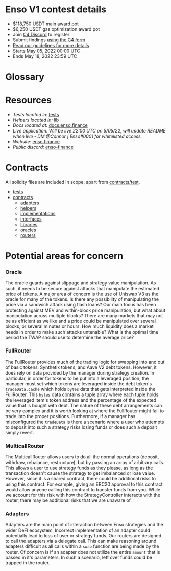 # Enso V1 contest details
- $118,750 USDT main award pot
- $6,250 USDT gas optimization award pot
- Join [C4 Discord](https://discord.gg/code4rena) to register
- Submit findings [using the C4 form](https://code4rena.com/contests/2022-05-enso-finance-contest/submit)
- [Read our guidelines for more details](https://docs.code4rena.com/roles/wardens)
- Starts May 05, 2022 00:00 UTC
- Ends May 18, 2022 23:59 UTC


# Glossary



# Resources
- *Tests located in:* [tests](https://github.com/code-423n4/2022-05-enso/tree/main/test)
- *Helpers located in:* [lib](https://github.com/code-423n4/2022-05-enso/tree/main/lib/)
- *Docs located at:* [docs.enso.finance](https://docs.enso.finance/docs/smart-contracts/core/overview)
- *Live application:* *Will be live 22:00 UTC on 5/05/22, will update README when live - DM @Connor | Enso#0001 for whitelisted access*
- *Website:* [enso.finance](https://www.enso.finance/)
- *Public discord:* [enso-finance](https://discord.gg/enso-finance)


# Contracts
All solidity files are included in scope, apart from [contracts/test](https://github.com/code-423n4/2022-05-enso/tree/main/contracts/test/).
 - [tests](https://github.com/code-423n4/2022-05-enso/tree/main/test/)
 - [contracts](https://github.com/code-423n4/2022-05-enso/tree/main/contracts/)
   - [adapters](https://github.com/code-423n4/2022-05-enso/tree/main/contracts/adapters/)
   - [helpers](https://github.com/code-423n4/2022-05-enso/tree/main/contracts/helpers/)
   - [implementations](https://github.com/code-423n4/2022-05-enso/tree/main/contracts/implementations/)
   - [interfaces](https://github.com/code-423n4/2022-05-enso/tree/main/contracts/interfaces/)
   - [libraries](https://github.com/code-423n4/2022-05-enso/tree/main/contracts/libraries/)
   - [oracles](https://github.com/code-423n4/2022-05-enso/tree/main/contracts/oracles/)
   - [routers](https://github.com/code-423n4/2022-05-enso/tree/main/contracts/routers/)




# Potential areas for concern

### Oracle

The oracle guards against slippage and strategy value manipulation. As such, it needs to be secure against attacks that manipulate the estimated price of tokens. A major area of concern is the use of Uniswap V3 as the oracle for many of the tokens. Is there any possibility of manipulating the price via a sandwich attack using flash loans? Our main focus has been protecting against MEV and within-block price manipulation, but what about manipulation across multiple blocks? There are many markets that may not be as efficient as we like and a price could be manipulated over several blocks, or several minutes or hours. How much liquidity does a market needs in order to make such attacks untenable? What is the optimal time period the TWAP should use to determine the average price?

### FullRouter

The FullRouter provides much of the trading logic for swapping into and out of basic tokens, Synthetix tokens, and Aave V2 debt tokens. However, it does rely on data provided by the manager during strategy creation. In particular, in order for tokens to be put into a leveraged position, the manager must set which tokens are leveraged inside the debt token's `tradeData.cache` which holds `bytes` data that gets interpreted inside the FullRouter. This `bytes` data contains a tuple array where each tuple holds the leveraged item's token address and the percentage of the expected value that is bought with debt. The nature of these debt arrangements can be very complex and it is worth looking at where the FullRouter might fail to trade into the proper positions. Furthermore, if a manager has misconfigured the `tradeData` is there a scenario where a user who attempts to deposit into such a strategy risks losing funds or does such a deposit simply revert.

### MulticallRouter

The MulticallRouter allows users to do all the normal operations (deposit, withdraw, rebalance, restructure), but by passing an array of arbitrary calls. This allows a user to use strategy funds as they please, as long as the transaction doesn't cause the strategy to get imbalanced or lose value. However, since it is a shared contract, there could be additional risks to using this contract. For example, giving an ERC20 approval to this contract would allow anyone calling this contract to transfer funds from you. While we account for this risk with how the StrategyController interacts with the router, there may be additional risks that we are unaware of.

### Adapters

Adapters are the main point of interaction between Enso strategies and the wider DeFI ecosystem. Incorrect implementation of an adapter could potentially lead to loss of user or strategy funds. Our routers are designed to call the adapters via a delegate call. This can make reasoning around adapters difficult as all calls within a `swap` function are being made by the router. Of concern is if an adapter does not utilize the entire `amount` that is passed in it's parameters. In such a scenario, left over funds could be trapped in the router.

